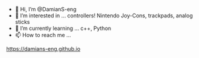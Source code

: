 - 👋 Hi, I’m @DamianS-eng
- 👀 I’m interested in ... controllers! Nintendo Joy-Cons, trackpads, analog sticks
- 🌱 I’m currently learning ... c++, Python
- 📫 How to reach me ...

<!---
DamianS-eng/DamianS-eng is a ✨ special ✨ repository because its `README.md` (this file) appears on your GitHub profile.
You can click the Preview link to take a look at your changes.
- 💞️ 
--->
https://damians-eng.github.io
